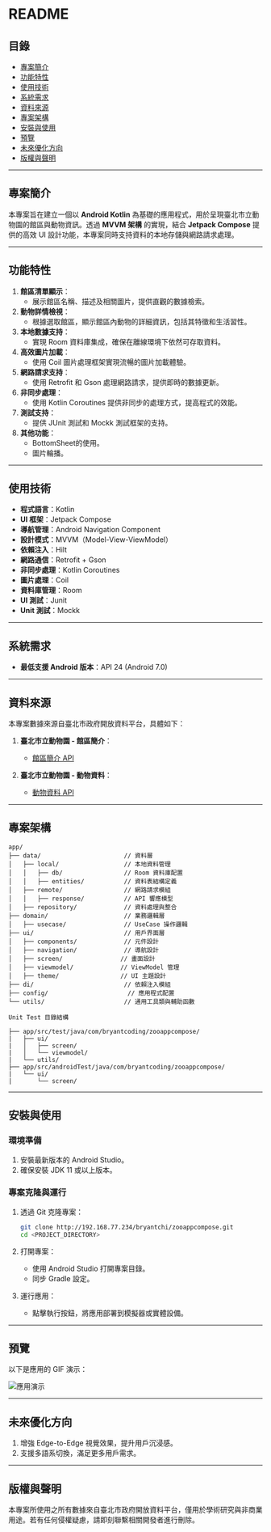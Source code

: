 # README

## 目錄

- [專案簡介](#專案簡介)
- [功能特性](#功能特性)
- [使用技術](#使用技術)
- [系統需求](#系統需求)
- [資料來源](#資料來源)
- [專案架構](#專案架構)
- [安裝與使用](#安裝與使用)
- [預覽](#預覽)
- [未來優化方向](#未來優化方向)
- [版權與聲明](#版權與聲明)

---

## 專案簡介

本專案旨在建立一個以 **Android Kotlin** 為基礎的應用程式，用於呈現臺北市立動物園的館區與動物資訊。透過 **MVVM 架構** 的實現，結合 **Jetpack Compose** 提供的高效 UI 設計功能，本專案同時支持資料的本地存儲與網路請求處理。

---

## 功能特性

1. **館區清單顯示**：
   - 展示館區名稱、描述及相關圖片，提供直觀的數據檢索。
2. **動物詳情檢視**：
   - 根據選取館區，顯示館區內動物的詳細資訊，包括其特徵和生活習性。
3. **本地數據支持**：
   - 實現 Room 資料庫集成，確保在離線環境下依然可存取資料。
4. **高效圖片加載**：
    - 使用 Coil 圖片處理框架實現流暢的圖片加載體驗。
5. **網路請求支持**：
    - 使用 Retrofit 和 Gson 處理網路請求，提供即時的數據更新。
6. **非同步處理**：
    - 使用 Kotlin Coroutines 提供非同步的處理方式，提高程式的效能。
7. **測試支持**：
    - 提供 JUnit 測試和 Mockk 測試框架的支持。
8. **其他功能**：
    - BottomSheet的使用。
    - 圖片輪播。

---

## 使用技術

- **程式語言**：Kotlin
- **UI 框架**：Jetpack Compose
- **導航管理**：Android Navigation Component
- **設計模式**：MVVM（Model-View-ViewModel）
- **依賴注入**：Hilt
- **網路通信**：Retrofit + Gson
- **非同步處理**：Kotlin Coroutines
- **圖片處理**：Coil
- **資料庫管理**：Room
- **UI 測試**：Junit
- **Unit 測試**：Mockk

---

## 系統需求

- **最低支援 Android 版本**：API 24 (Android 7.0)

---

## 資料來源

本專案數據來源自臺北市政府開放資料平台，具體如下：

1. **臺北市立動物園 - 館區簡介**：
    - [館區簡介 API](https://data.taipei/api/v1/dataset/9683ba26-109e-4cb8-8f3d-03d1b349db9f?scope=resourceAquire)

2. **臺北市立動物園 - 動物資料**：
    - [動物資料 API](https://data.taipei/api/v1/dataset/6afa114d-38a2-4e3c-9cfd-29d3bd26b65b?scope=resourceAquire)

---

## 專案架構

```
app/
├── data/                       // 資料層
│   ├── local/                  // 本地資料管理
│   │   ├── db/                 // Room 資料庫配置
│   │   ├── entities/           // 資料表結構定義
│   ├── remote/                 // 網路請求模組
│   │   ├── response/           // API 響應模型
│   ├── repository/             // 資料處理與整合
├── domain/                     // 業務邏輯層
│   ├── usecase/                // UseCase 操作邏輯
├── ui/                         // 用戶界面層
│   ├── components/             // 元件設計
│   ├── navigation/             // 導航設計
│   ├── screen/                // 畫面設計
│   ├── viewmodel/             // ViewModel 管理
│   ├── theme/                 // UI 主題設計
├── di/                         // 依賴注入模組
├── config/                      // 應用程式配置
└── utils/                      // 通用工具類與輔助函數

Unit Test 目錄結構

├── app/src/test/java/com/bryantcoding/zooappcompose/
|   ├── ui/
|   │   ├── screen/
|   │   └── viewmodel/
|   └── utils/
├── app/src/androidTest/java/com/bryantcoding/zooappcompose/
|   └── ui/
|       └── screen/
```

---

## 安裝與使用

### **環境準備**

1. 安裝最新版本的 Android Studio。
2. 確保安裝 JDK 11 或以上版本。

### **專案克隆與運行**

1. 透過 Git 克隆專案：
   ```bash
   git clone http://192.168.77.234/bryantchi/zooappcompose.git
   cd <PROJECT_DIRECTORY>
   ```

2. 打開專案：
    - 使用 Android Studio 打開專案目錄。
    - 同步 Gradle 設定。

3. 運行應用：
    - 點擊執行按鈕，將應用部署到模擬器或實體設備。

---

## 預覽

以下是應用的 GIF 演示：

![應用演示](./demo.gif)

---

## 未來優化方向

1. 增強 Edge-to-Edge 視覺效果，提升用戶沉浸感。
2. 支援多語系切換，滿足更多用戶需求。

---

## 版權與聲明

本專案所使用之所有數據來自臺北市政府開放資料平台，僅用於學術研究與非商業用途。若有任何侵權疑慮，請即刻聯繫相關開發者進行刪除。

